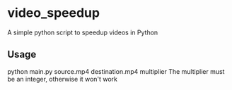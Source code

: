 # video_speedup
A simple python script to speedup videos in Python
## Usage
python main.py source.mp4 destination.mp4 multiplier
The multiplier must be an integer, otherwise it won't work
